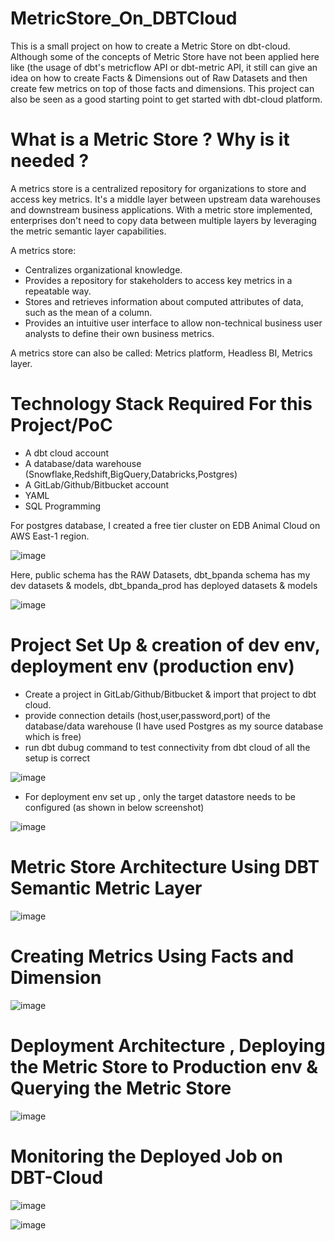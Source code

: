 # MetricStore_On_DBTCloud
This is a small project on how to create a Metric Store on dbt-cloud. Although some of the concepts of Metric Store have not been applied here like (the usage of dbt's metricflow API or dbt-metric API, it still can give an idea on how to create Facts & Dimensions out of Raw Datasets and then create few metrics on top of those facts and dimensions. This project can also be seen as a good starting point to get started with dbt-cloud platform.

# What is a Metric Store ? Why is it needed ?
A metrics store is a centralized repository for organizations to store and access key metrics. It's a middle layer between upstream data warehouses and downstream business applications. With a metric store implemented, enterprises don't need to copy data between multiple layers by leveraging the metric semantic layer capabilities.

A metrics store: 
  - Centralizes organizational knowledge.
  - Provides a repository for stakeholders to access key metrics in a repeatable way.
  - Stores and retrieves information about computed attributes of data, such as the mean of a column.
  - Provides an intuitive user interface to allow non-technical business user analysts to define their own business metrics.

A metrics store can also be called: Metrics platform, Headless BI, Metrics layer.

# Technology Stack Required For this Project/PoC
  - A dbt cloud account
  - A database/data warehouse (Snowflake,Redshift,BigQuery,Databricks,Postgres)
  - A GitLab/Github/Bitbucket account
  - YAML
  - SQL Programming

For postgres database, I created a free tier cluster on EDB Animal Cloud on AWS East-1 region.

![image](https://github.com/bkpanda/MetricStore_On_DBTCloud/assets/17488507/d715e708-125d-4081-aaf2-c6f2e5464366)

Here, public schema has the RAW Datasets, dbt_bpanda schema has my dev datasets & models, dbt_bpanda_prod has deployed datasets & models

![image](https://github.com/bkpanda/MetricStore_On_DBTCloud/assets/17488507/b43a9033-fb39-4ecf-8618-bedfad600369)

# Project Set Up & creation of dev env, deployment env (production env)
  - Create a project in GitLab/Github/Bitbucket & import that project to dbt cloud.
  - provide connection details (host,user,password,port) of the database/data warehouse (I have used Postgres as my source database which is free)
  - run dbt dubug command to test connectivity from dbt cloud of all the setup is correct

![image](https://github.com/bkpanda/MetricStore_On_DBTCloud/assets/17488507/9cbe3842-948e-4ed8-bf51-5f6d20c50784)

  - For deployment env set up , only the target datastore needs to be configured (as shown in below screenshot)

![image](https://github.com/bkpanda/MetricStore_On_DBTCloud/assets/17488507/4623f195-7ea4-4037-b4f0-8819c91fca64)

# Metric Store Architecture Using DBT Semantic Metric Layer

![image](https://github.com/bkpanda/MetricStore_On_DBTCloud/assets/17488507/45cab67c-f16d-4cf1-9cf0-c7ff40f3ae5c)

# Creating Metrics Using Facts and Dimension

![image](https://github.com/bkpanda/MetricStore_On_DBTCloud/assets/17488507/1309d616-ae78-4071-b3e0-a470685e395f)

# Deployment Architecture , Deploying the Metric Store to Production env & Querying the Metric Store

![image](https://github.com/bkpanda/MetricStore_On_DBTCloud/assets/17488507/ddafb188-4330-48bf-b4cf-d3e223068e88)

# Monitoring the Deployed Job on DBT-Cloud

![image](https://github.com/bkpanda/MetricStore_On_DBTCloud/assets/17488507/5f935f19-16fd-458c-b988-3eb06897c2d5)

![image](https://github.com/bkpanda/MetricStore_On_DBTCloud/assets/17488507/c29225a5-601b-4cbf-8878-64bc35a0093b)

